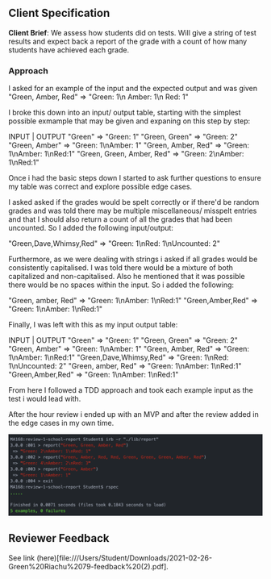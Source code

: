 

## Client Specification

**Client Brief**: We assess how students did on tests. Will give a string of test results and expect back a report of the grade with a count of how many students have achieved each grade.

### Approach

I asked for an example of the input and the expected output and was given "Green, Amber, Red" ⇒ "Green: 1\n Amber: 1\n Red: 1"

I broke this down into an input/ output table, starting with the simplest possible exmample that may be given and expaning on this step by step:

INPUT                        |        OUTPUT
"Green"                      =>      "Green: 1"
"Green, Green"               =>      "Green: 2"
"Green, Amber"               =>      "Green: 1\nAmber: 1"
"Green, Amber, Red"          =>      "Green: 1\nAmber: 1\nRed:1"
"Green, Green, Amber, Red"   =>      "Green: 2\nAmber: 1\nRed:1"


Once i had the basic steps down I started to ask further questions to ensure my table was correct and explore possible edge cases.

I asked asked if the grades would be spelt correctly or if there'd be random grades and was told there may be multiple miscellaneous/ misspelt entries and that I should also return a count of all the grades that had been uncounted. So I added the following input/output:

"Green,Dave,Whimsy,Red"      =>      "Green: 1\nRed: 1\nUncounted: 2"

Furthermore, as we were dealing with strings i asked if all grades would be consistently capitalised. I was told there would be a mixture of both capitalized and non-capitalised. Also he mentioned that it was possible there would be no spaces within the input. So i added the following:

"Green, amber, Red"          =>      "Green: 1\nAmber: 1\nRed:1"
"Green,Amber,Red"          =>      "Green: 1\nAmber: 1\nRed:1"


Finally, I was left with this as my input output table:

INPUT                        |        OUTPUT
"Green"                      =>      "Green: 1"
"Green, Green"               =>      "Green: 2"
"Green, Amber"               =>      "Green: 1\nAmber: 1"
"Green, Amber, Red"          =>      "Green: 1\nAmber: 1\nRed:1"
"Green,Dave,Whimsy,Red"      =>      "Green: 1\nRed: 1\nUncounted: 2"
"Green, amber, Red"          =>      "Green: 1\nAmber: 1\nRed:1"
"Green,Amber,Red"            =>      "Green: 1\nAmber: 1\nRed:1"

From here I followed a TDD approach and took each example input as the test i would lead with.

After the hour review i ended up with an MVP and after the review added in the edge cases in my own time.

![](assets/README-0f8f3ad5.png)

## Reviewer Feedback

See link (here)[file:///Users/Student/Downloads/2021-02-26-Green%20Riachu%2079-feedback%20(2).pdf].
